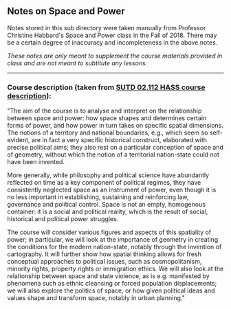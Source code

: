## Notes on Space and Power
Notes stored in this sub directory were taken manually from Professor Christine Habbard's Space and Power class in the Fall of 2018. There may be a certain degree of inaccuracy and incompleteness in the above notes. 

*These notes are only meant to supplement the course materials provided in class and are not meant to subtitute any lessons.*

-------





### Course description (taken from [SUTD 02.112 HASS course description](https://hass.sutd.edu.sg/education/undergraduate-subjects/elective/02112-space-power)):
"The aim of the course is to analyse and interpret on the relationship between space and power: how space shapes and determines certain forms of power, and how power in turn takes on specific spatial dimensions. The notions of a territory and national boundaries, e.g., which seem so self-evident, are in fact a very specific historical construct, elaborated with precise political aims; they also rest on a particular conception of space and of geometry, without which the notion of a territorial nation-state could not have been invented.

More generally, while philosophy and political science have abundantly reflected on time as a key component of political regimes, they have consistently neglected space as an instrument of power, even though it is no less important in establishing, sustaining and reinforcing law, governance and political control. Space is not an empty, homogenous container: it is a social and political reality, which is the result of social, historical and political power struggles.

The course will consider various figures and aspects of this spatiality of power; in particular, we will look at the importance of geometry in creating the conditions for the modern nation-state, notably through the invention of cartography. It will further show how spatial thinking allows for fresh conceptual approaches to political issues, such as cosmopolitanism, minority rights, property rights or immigration ethics. We will also look at the relationship between space and state violence, as is e.g. manifested by phenomena such as ethnic cleansing or forced population displacements; we will also explore the politics of space, or how given political ideas and values shape and transform space, notably in urban planning."
